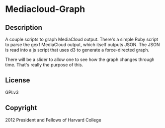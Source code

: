 Mediacloud-Graph
================

Description
-----------
A couple scripts to graph MediaCloud output.
There's a simple Ruby script to parse the gexf MediaCloud output, which itself outputs JSON.
The JSON is read into a js script that uses d3 to generate a force-directed graph.

There will be a slider to allow one to see how the graph changes through time.  That's really the purpose of this.

License
-------
GPLv3

Copyright
---------
2012 President and Fellows of Harvard College